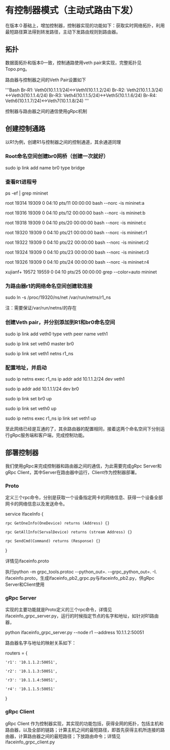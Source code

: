 # 有控制器模式（主动式路由下发）

在版本０基础上，增加控制器，控制器实现的功能如下：获取实时网络拓扑，利用最短路径算法得到转发路径，主动下发路由规则到路由器。

## 拓扑

数据面拓扑和版本0一致，控制通路使用veth pair来实现，完整拓扑见Topo.png。

路由器与控制器之间的Veth Pair设置如下

'''Bash
Br-R1: Veth0(10.1.1.1/24)<->Veth1(10.1.1.2/24)
Br-R2: Veth2(10.1.1.3/24)<->Veth3(10.1.1.4/24)
Br-R3: Veth4(10.1.1.5/24)<->Veth5(10.1.1.6/24)
Br-R4: Veth6(10.1.1.7/24)<->Veth7(10.1.1.8/24)
'''

控制器与路由器之间的通信使用gRpc机制

## 创建控制通路

以R1为例，创建R1与控制器之间的控制通道，其余通道同理

### Root命名空间创建br0网桥（创建一次就好）

sudo ip link add name br0 type bridge


### 查看R1进程号

ps -ef | grep mininet

root      19314  19309  0 04:10 pts/11   00:00:00 bash --norc -is mininet:a

root      19316  19309  0 04:10 pts/12   00:00:00 bash --norc -is mininet:b

root      19318  19309  0 04:10 pts/20   00:00:00 bash --norc -is mininet:c

root      19320  19309  0 04:10 pts/21   00:00:00 bash --norc -is mininet:r1

root      19322  19309  0 04:10 pts/22   00:00:00 bash --norc -is mininet:r2

root      19324  19309  0 04:10 pts/23   00:00:00 bash --norc -is mininet:r3

root      19326  19309  0 04:10 pts/24   00:00:00 bash --norc -is mininet:r4

xujianf+  19572  19559  0 04:10 pts/25   00:00:00 grep --color=auto mininet


### 为路由器r1的网络命名空间创建软连接

sudo ln -s /proc/19320/ns/net /var/run/netns/r1_ns

注：需要保证/var/run/netns/的存在


### 创建Veth pair，并分别添加到R1和br0命名空间

sudo ip link add veth0 type veth peer name veth1

sudo ip link set veth0 master br0

sudo ip link set veth1 netns r1_ns

### 配置地址，并启动

sudo ip netns exec r1_ns ip addr add 10.1.1.2/24 dev veth1

sudo ip addr add 10.1.1.1/24 dev br0

sudo ip link set br0 up

sudo ip link set veth0 up

sudo ip netns exec r1_ns ip link set veth1 up

至此网络已经是互通的了，其余路由器的配置相同，接着这两个命名空间下分别运行gRpc服务端和客户端，完成控制功能。

## 部署控制器

我们使用gRpc来完成控制器和路由器之间的通信，为此需要完成gRpc Server和gRpc Client，其中Server在路由器中运行，Client作为控制器部署。

### Proto

定义三个rpc命令，分别是获取一个设备指定网卡的网络信息、获得一个设备全部网卡的网络信息以及发送命令。

service IfaceInfo {

    rpc GetOneInfo(OneDevice) returns (Address) {}
    
    rpc GetAllInfo(ServalDevice) returns (stream Address) {}
    
    rpc SendCmd(Command) returns (Response) {}
    
}

详情见ifaceinfo.proto

执行python -m grpc_tools.protoc --python_out=. --grpc_python_out=. -I. ifaceinfo.proto，生成ifaceinfo_pb2_grpc.py与ifaceinfo_pb2.py，供gRpc Server和Client使用

### gRpc Server

实现的主要功能就是Proto定义的三个rpc命令，详情见ifaceinfo_grpc_server.py，运行的时候指定节点的名字和地址，如针对R1路由器，

python ifaceinfo_grpc_server.py --node r1 --address 10.1.1.2:50051

路由器名字与地址的映射关系如下：

routers = {

    'r1': '10.1.1.2:50051',
    
    'r2': '10.1.1.3:50051',
    
    'r3': '10.1.1.4:50051',
    
    'r4': '10.1.1.5:50051'
}

### gRpc Client

gRpc Client 作为控制器实现，其实现的功能包括，获得全网的拓扑，包括主机和路由器，以及全部的链路；计算主机之间的最短路径，即首先获得主机所连接的路由器，计算路由器之间的最短路径；下放路由命令；详情见ifaceinfo_grpc_client.py



